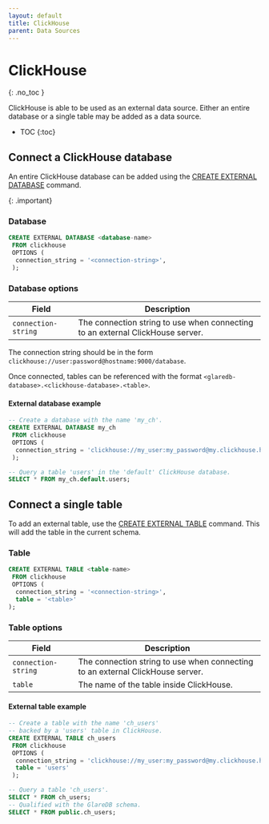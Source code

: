 ```yaml
---
layout: default
title: ClickHouse
parent: Data Sources
---
```


<!-- markdownlint-disable MD022 -->

<!-- prettier-ignore-start -->
# ClickHouse
{: .no_toc }
<!-- prettier-ignore-end -->

<!-- markdownlint-enable MD022 -->

ClickHouse is able to be used as an external data source. Either an entire
database or a single table may be added as a data source.

<!-- prettier-ignore-start -->

- TOC
{:toc}
<!-- prettier-ignore-end -->

## Connect a ClickHouse database

An entire ClickHouse database can be added using the [CREATE EXTERNAL DATABASE]
command.

{: .important}

### Database

```sql
CREATE EXTERNAL DATABASE <database-name>
 FROM clickhouse
 OPTIONS (
  connection_string = '<connection-string>',
 );
```

### Database options

| Field               | Description                                                                    |
| ------------------- | ------------------------------------------------------------------------------ |
| `connection-string` | The connection string to use when connecting to an external ClickHouse server. |

The connection string should be in the form `clickhouse://user:password@hostname:9000/database`.

Once connected, tables can be referenced with the format
`<glaredb-database>.<clickhouse-database>.<table>`.

#### External database example

```sql
-- Create a database with the name 'my_ch'.
CREATE EXTERNAL DATABASE my_ch
 FROM clickhouse
 OPTIONS (
  connection_string = 'clickhouse://my_user:my_password@my.clickhouse.host:9000/default'
 );

-- Query a table 'users' in the 'default' ClickHouse database.
SELECT * FROM my_ch.default.users;
```

## Connect a single table

To add an external table, use the [CREATE EXTERNAL TABLE] command. This will add
the table in the current schema.

### Table

```sql
CREATE EXTERNAL TABLE <table-name>
 FROM clickhouse
 OPTIONS (
  connection_string = '<connection-string>',
  table = '<table>'
);
```

### Table options

| Field               | Description                                                                    |
| ------------------- | ------------------------------------------------------------------------------ |
| `connection-string` | The connection string to use when connecting to an external ClickHouse server. |
| `table`             | The name of the table inside ClickHouse.                                       |

#### External table example

```sql
-- Create a table with the name 'ch_users'
-- backed by a 'users' table in ClickHouse.
CREATE EXTERNAL TABLE ch_users
 FROM clickhouse
 OPTIONS (
  connection_string = 'clickhouse://my_user:my_password@my.clickhouse.host:9000/default',
  table = 'users'
 );

-- Query a table 'ch_users'.
SELECT * FROM ch_users;
-- Qualified with the GlareDB schema.
SELECT * FROM public.ch_users;
```

<!-- markdownlint-disable line-length -->

[CREATE EXTERNAL TABLE]: /reference/sql-commands/create-external-table
[CREATE EXTERNAL DATABASE]: /reference/sql-commands/create-external-database

<!-- markdownlint-enable line-length -->

